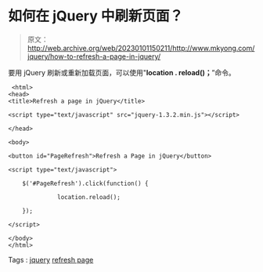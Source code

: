 # 如何在 jQuery 中刷新页面？

> 原文：<http://web.archive.org/web/20230101150211/http://www.mkyong.com/jquery/how-to-refresh-a-page-in-jquery/>

要用 jQuery 刷新或重新加载页面，可以使用"**location . reload()；**”命令。

```
 <html>
<head>
<title>Refresh a page in jQuery</title>

<script type="text/javascript" src="jquery-1.3.2.min.js"></script>

</head>

<body>

<button id="PageRefresh">Refresh a Page in jQuery</button>

<script type="text/javascript">

	$('#PageRefresh').click(function() {

    	      location.reload();

	});

</script>

</body>
</html> 
```

Tags : [jquery](http://web.archive.org/web/20210411191225/https://mkyong.com/tag/jquery/) [refresh page](http://web.archive.org/web/20210411191225/https://mkyong.com/tag/refresh-page/)<input type="hidden" id="mkyong-current-postId" value="5011">